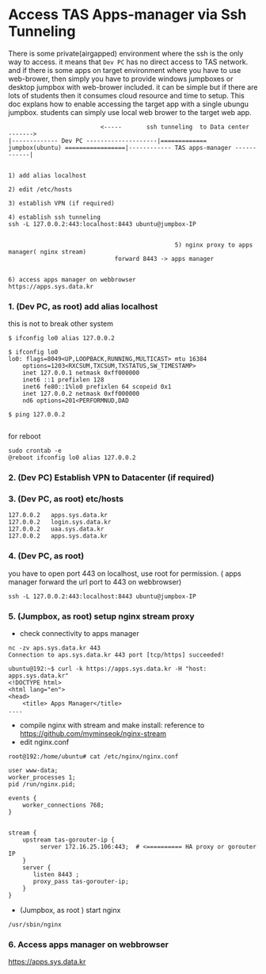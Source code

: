 # Access  TAS Apps-manager via Ssh Tunneling
There is some private(airgapped) environment where the ssh is the only way to access. it means that `Dev PC` has no direct access to TAS network. and if there is some apps on target environment where you have to use web-brower, then simply you have to provide windows jumpboxes or desktop jumpbox with web-brower included. it can be simple but if there are lots of students then it consumes cloud resource and time to setup. This doc explans how to enable accessing the target app with a single ubungu jumpbox. students can simply use local web brower to the target web app.

```
                          <-----       ssh tunneling  to Data center    ------->
|------------- Dev PC --------------------|============= jumpbox(ubuntu) =================|------------ TAS apps-manager ------------|
 
 
1) add alias localhost

2) edit /etc/hosts

3) establish VPN (if required)

4) establish ssh tunneling
ssh -L 127.0.0.2:443:localhost:8443 ubuntu@jumpbox-IP


                                               5) nginx proxy to apps manager( nginx stream) 
					          forward 8443 -> apps manager
                                               

6) access apps manager on webbrowser
https://apps.sys.data.kr

```



### 1. (Dev PC, as root) add alias localhost
this is not to break other system
```
$ ifconfig lo0 alias 127.0.0.2

$ ifconfig lo0
lo0: flags=8049<UP,LOOPBACK,RUNNING,MULTICAST> mtu 16384
	options=1203<RXCSUM,TXCSUM,TXSTATUS,SW_TIMESTAMP>
	inet 127.0.0.1 netmask 0xff000000
	inet6 ::1 prefixlen 128
	inet6 fe80::1%lo0 prefixlen 64 scopeid 0x1
	inet 127.0.0.2 netmask 0xff000000
	nd6 options=201<PERFORMNUD,DAD
	
$ ping 127.0.0.2
	
```	

for reboot

```
sudo crontab -e
@reboot ifconfig lo0 alias 127.0.0.2
```

### 2. (Dev PC)  Establish VPN to Datacenter (if required)

### 3. (Dev PC, as root) etc/hosts
```
127.0.0.2	apps.sys.data.kr
127.0.0.2	login.sys.data.kr
127.0.0.2	uaa.sys.data.kr
127.0.0.2	apps.sys.data.kr
```

### 4. (Dev PC, as root)
you have to open port 443 on localhost, use root for permission. ( apps manager forward the url port to 443 on webbrowser)
```
ssh -L 127.0.0.2:443:localhost:8443 ubuntu@jumpbox-IP
```

### 5. (Jumpbox, as root) setup nginx stream proxy
- check connectivity to apps manager
```
nc -zv aps.sys.data.kr 443
Connection to aps.sys.data.kr 443 port [tcp/https] succeeded!

ubuntu@192:~$ curl -k https://apps.sys.data.kr -H "host: apps.sys.data.kr"
<!DOCTYPE html>
<html lang="en">
<head>
    <title> Apps Manager</title>
....

```

- compile nginx with stream and make install: reference to https://github.com/myminseok/nginx-stream
- edit nginx.conf
```
root@192:/home/ubuntu# cat /etc/nginx/nginx.conf
	
user www-data;
worker_processes 1;
pid /run/nginx.pid;

events {
	worker_connections 768;
}


stream {
    upstream tas-gorouter-ip {
         server 172.16.25.106:443;  # <========== HA proxy or gorouter IP
    }
    server {
       listen 8443 ;
       proxy_pass tas-gorouter-ip;
    }
}
```

- (Jumpbox, as root )  start nginx
```
/usr/sbin/nginx
```

### 6. Access apps manager on webbrowser 
https://apps.sys.data.kr
